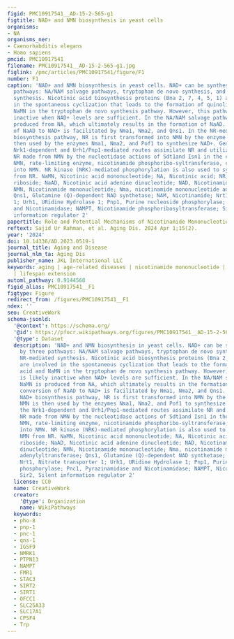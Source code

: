 ```yaml
---
figid: PMC10917541__AD-15-2-565-g1
figtitle: NAD+ and NMN biosynthesis in yeast cells
organisms:
- NA
organisms_ner:
- Caenorhabditis elegans
- Homo sapiens
pmcid: PMC10917541
filename: PMC10917541__AD-15-2-565-g1.jpg
figlink: /pmc/articles/PMC10917541/figure/F1
number: F1
caption: 'NAD+ and NMN biosynthesis in yeast cells. NAD+ can be synthesized by three
  pathways: NA/NAM salvage pathways, tryptophan de novo synthesis, and NR-mediated
  synthesis. Nicotinic acid biosynthesis proteins (Bna 2, 7, 4, 5, 1) are involved
  in the spontaneous cyclization that leads to the formation of quinolinic acid and
  NaMN in the tryptophan de novo synthesis pathway. However, this pathway is likely
  inactive when NAD+ levels are sufficient. In the NA/NAM salvage pathway, NaMN is
  produced from NA, which ultimately results in the formation of NaAD. The conversion
  of NaAD to NAD+ is facilitated by Nma1, Nma2, and Qns1. In the NR-mediated NAD+
  biosynthesis pathway, NR is first transformed into NMN by the enzyme Nrk1. NMN is
  then used by the enzymes Nma1, Nma2, and Pof1 to synthesize NAD+. Generally, the
  Nrk1-dependent and Urh1/Pnp1-mediated routes assimilate NR and utilize exogenous
  NR made from NMN by the nucleotidase actions of Sdt1and Isn1 in the cytosol. For
  NMN, rate-limiting enzyme, nicotinamide phosphoribo-syltransferase, converts nicotinamide
  into NMN. NR kinase (NRK)-mediated phosphorylation is also used to synthesize NMN
  from NR. NaMN, Nicotinic acid mononucleotide; NA, Nicotinic acid; NR, Nicotinamide
  riboside; NaAD, Nicotinic acid adenine dinucleotide; NAD, Nicotinamide adenine dinucleotide;
  NMN, Nicotinamide mononucleotide; Nma, nicotinamide mononucleotide adenylyltransferase;
  Qns1, Glutamine (Q)-dependent NAD synthetase; NAM, Nicotinamide; Nrt1, Nitrate transporter
  1; Urh1, URidine Hydrolase 1; Pnp1, Purine nucleoside phosphorylase; Pnc1, Pyrazinamidase
  and Nicotinamidase; NAMPT, Nicotinamide phosphoribosyltransferase; Sir2, Silent
  information regulator 2'
papertitle: Role and Potential Mechanisms of Nicotinamide Mononucleotide in Aging
reftext: Sajid Ur Rahman, et al. Aging Dis. 2024 Apr 1;15(2).
year: '2024'
doi: 10.14336/AD.2023.0519-1
journal_title: Aging and Disease
journal_nlm_ta: Aging Dis
publisher_name: JKL International LLC
keywords: aging | age-related diseases | nicotinamide mononucleotide | mechanisms
  | lifespan extension
automl_pathway: 0.9144568
figid_alias: PMC10917541__F1
figtype: Figure
redirect_from: /figures/PMC10917541__F1
ndex: ''
seo: CreativeWork
schema-jsonld:
  '@context': https://schema.org/
  '@id': https://pfocr.wikipathways.org/figures/PMC10917541__AD-15-2-565-g1.html
  '@type': Dataset
  description: 'NAD+ and NMN biosynthesis in yeast cells. NAD+ can be synthesized
    by three pathways: NA/NAM salvage pathways, tryptophan de novo synthesis, and
    NR-mediated synthesis. Nicotinic acid biosynthesis proteins (Bna 2, 7, 4, 5, 1)
    are involved in the spontaneous cyclization that leads to the formation of quinolinic
    acid and NaMN in the tryptophan de novo synthesis pathway. However, this pathway
    is likely inactive when NAD+ levels are sufficient. In the NA/NAM salvage pathway,
    NaMN is produced from NA, which ultimately results in the formation of NaAD. The
    conversion of NaAD to NAD+ is facilitated by Nma1, Nma2, and Qns1. In the NR-mediated
    NAD+ biosynthesis pathway, NR is first transformed into NMN by the enzyme Nrk1.
    NMN is then used by the enzymes Nma1, Nma2, and Pof1 to synthesize NAD+. Generally,
    the Nrk1-dependent and Urh1/Pnp1-mediated routes assimilate NR and utilize exogenous
    NR made from NMN by the nucleotidase actions of Sdt1and Isn1 in the cytosol. For
    NMN, rate-limiting enzyme, nicotinamide phosphoribo-syltransferase, converts nicotinamide
    into NMN. NR kinase (NRK)-mediated phosphorylation is also used to synthesize
    NMN from NR. NaMN, Nicotinic acid mononucleotide; NA, Nicotinic acid; NR, Nicotinamide
    riboside; NaAD, Nicotinic acid adenine dinucleotide; NAD, Nicotinamide adenine
    dinucleotide; NMN, Nicotinamide mononucleotide; Nma, nicotinamide mononucleotide
    adenylyltransferase; Qns1, Glutamine (Q)-dependent NAD synthetase; NAM, Nicotinamide;
    Nrt1, Nitrate transporter 1; Urh1, URidine Hydrolase 1; Pnp1, Purine nucleoside
    phosphorylase; Pnc1, Pyrazinamidase and Nicotinamidase; NAMPT, Nicotinamide phosphoribosyltransferase;
    Sir2, Silent information regulator 2'
  license: CC0
  name: CreativeWork
  creator:
    '@type': Organization
    name: WikiPathways
  keywords:
  - pho-8
  - pnp-1
  - pnc-1
  - qns-1
  - IGSF9
  - NMRK1
  - PTPN13
  - NAMPT
  - FMR1
  - STAC3
  - SIRT2
  - SIRT1
  - OFCC1
  - SLC25A33
  - SLC17A1
  - CPSF4
  - Trp
---
```

